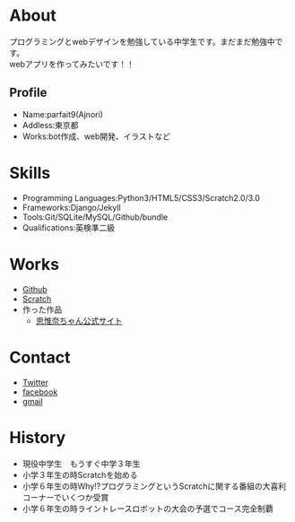 # About
プログラミングとwebデザインを勉強している中学生です。まだまだ勉強中です。  
webアプリを作ってみたいです！！

## Profile
- Name:parfait9(Ajnori)
- Addless:東京都
- Works:bot作成、web開発、イラストなど

# Skills
- Programming Languages:Python3/HTML5/CSS3/Scratch2.0/3.0
- Frameworks:Django/Jekyll
- Tools:Git/SQLite/MySQL/Github/bundle
- Qualifications:英検準二級

# Works
- [Github](https://github.com/peachparfait/)
- [Scratch](https://scratch.mit.edu/users/parfait9/)
- 作った作品
  - [思惟奈ちゃん公式サイト](https://sinakitagami.github.io/)
  
  
# Contact
- [Twitter](https://twitter.com/4jn0ri)
- [facebook](https://www.facebook.com/yuno.toyota)
- [gmail](mailto:peachparfait10@gmail.com)

# History
- 現役中学生　もうすぐ中学３年生
- 小学３年生の時Scratchを始める
- 小学６年生の時Why!?プログラミングというScratchに関する番組の大喜利コーナーでいくつか受賞
- 小学６年生の時ライントレースロボットの大会の予選でコース完全制覇




